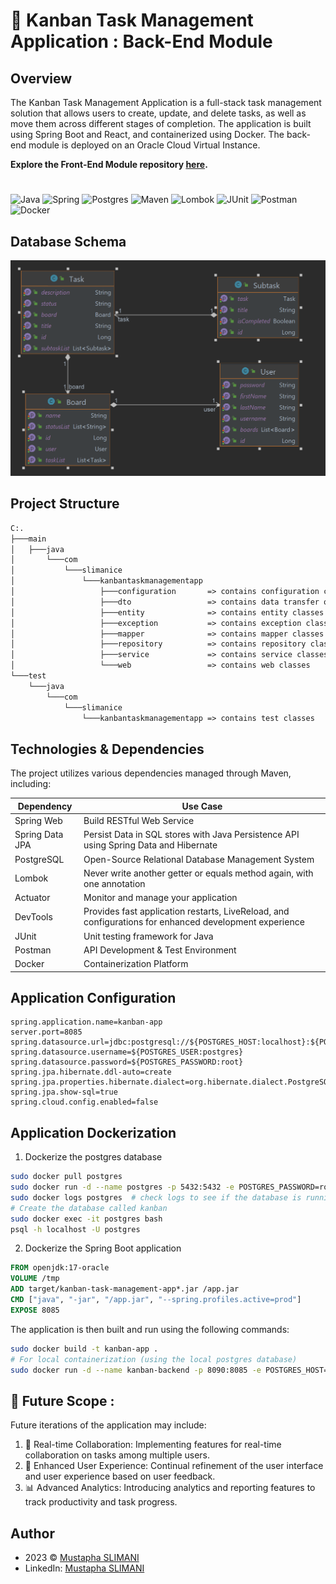 # 🍃 Kanban Task Management Application : Back-End Module
## Overview 
The Kanban Task Management Application is a full-stack task management solution that allows users to create, update, and delete tasks, as well as move them across different stages of completion. The application is built using Spring Boot and React, and containerized using Docker. The back-end module is deployed on an Oracle Cloud Virtual Instance.

**Explore the Front-End Module repository [here](https://github.com/Slimani-CE/kanban-front-end).**

#
![Java](https://img.shields.io/badge/java-%23ED8B00.svg?style=for-the-badge&logo=openjdk&logoColor=white) ![Spring](https://img.shields.io/badge/spring-%236DB33F.svg?style=for-the-badge&logo=spring&logoColor=white)   ![Postgres](https://img.shields.io/badge/postgresql-%23316192.svg?style=for-the-badge&logo=postgresql&logoColor=white) ![Maven](https://img.shields.io/badge/maven-%23C71A36.svg?style=for-the-badge&logo=apache-maven&logoColor=white) ![Lombok](https://img.shields.io/badge/lombok-%23F7B500.svg?style=for-the-badge&logo=lombok&logoColor=white) ![JUnit](https://img.shields.io/badge/junit-%23000.svg?style=for-the-badge&logo=junit&logoColor=white) ![Postman](https://img.shields.io/badge/postman-%23FF6C37.svg?style=for-the-badge&logo=postman&logoColor=white) ![Docker](https://img.shields.io/badge/docker-%230db7ed.svg?style=for-the-badge&logo=docker&logoColor=white)  

## Database Schema
![Database Schema](assets/db-schema.png)

## Project Structure
```markdown
C:.
├───main
│   ├───java
│       └───com
│           └───slimanice
│               └───kanbantaskmanagementapp
│                   ├───configuration       => contains configuration classes
│                   ├───dto                 => contains data transfer objects
│                   ├───entity              => contains entity classes
│                   ├───exception           => contains exception classes
│                   ├───mapper              => contains mapper classes
│                   ├───repository          => contains repository classes
│                   ├───service             => contains service classes
│                   └───web                 => contains web classes
└───test
    └───java
        └───com
            └───slimanice
                └───kanbantaskmanagementapp => contains test classes
```     

## Technologies & Dependencies
The project utilizes various dependencies managed through Maven, including:

| Dependency      | Use Case                                                                                               |
|-----------------|--------------------------------------------------------------------------------------------------------|
| Spring Web      | Build RESTful Web Service                                                                              |
| Spring Data JPA | Persist Data in SQL stores with Java Persistence API using Spring Data and Hibernate                   |
| PostgreSQL      | Open-Source Relational Database Management System                                                      |
| Lombok          | Never write another getter or equals method again, with one annotation                                 |
| Actuator        | Monitor and manage your application                                                                    |
| DevTools        | Provides fast application restarts, LiveReload, and configurations for enhanced development experience |
| JUnit           | Unit testing framework for Java                                                                        |
| Postman         | API Development & Test Environment                                                                     |
| Docker          | Containerization Platform                                                                              |



## Application Configuration
```properties
spring.application.name=kanban-app
server.port=8085
spring.datasource.url=jdbc:postgresql://${POSTGRES_HOST:localhost}:${POSTGRES_PORT:5432}/kanban
spring.datasource.username=${POSTGRES_USER:postgres}
spring.datasource.password=${POSTGRES_PASSWORD:root}
spring.jpa.hibernate.ddl-auto=create
spring.jpa.properties.hibernate.dialect=org.hibernate.dialect.PostgreSQLDialect
spring.jpa.show-sql=true
spring.cloud.config.enabled=false
```

## Application Dockerization
1. Dockerize the postgres database
```bash
sudo docker pull postgres
sudo docker run -d --name postgres -p 5432:5432 -e POSTGRES_PASSWORD=root -e POSTGRES_USERNAME=postgres postgres
sudo docker logs postgres  # check logs to see if the database is running
# Create the database called kanban
sudo docker exec -it postgres bash
psql -h localhost -U postgres
```

2. Dockerize the Spring Boot application
```dockerfile
FROM openjdk:17-oracle
VOLUME /tmp
ADD target/kanban-task-management-app*.jar /app.jar
CMD ["java", "-jar", "/app.jar", "--spring.profiles.active=prod"]
EXPOSE 8085
```

The application is then built and run using the following commands:
```bash
sudo docker build -t kanban-app .
# For local containerization (using the local postgres database)
sudo docker run -d --name kanban-backend -p 8090:8085 -e POSTGRES_HOST=172.17.0.2 -e POSTGRES_PORT=5432 -e POSTGRES_USERNAME=postgres -e POSTGRES_PASSWORD=root kanban-backend
```

## 🔮 Future Scope :
Future iterations of the application may include:

1. 🤝 Real-time Collaboration: Implementing features for real-time collaboration on tasks among multiple users.
2. 🌟 Enhanced User Experience: Continual refinement of the user interface and user experience based on user feedback.
3. 📊 Advanced Analytics: Introducing analytics and reporting features to track productivity and task progress.


## Author
- 2023 © [Mustapha SLIMANI](https://slimani-ce.github.io)
- LinkedIn: [Mustapha SLIMANI](https://www.linkedin.com/in/mustaphaslimani/)